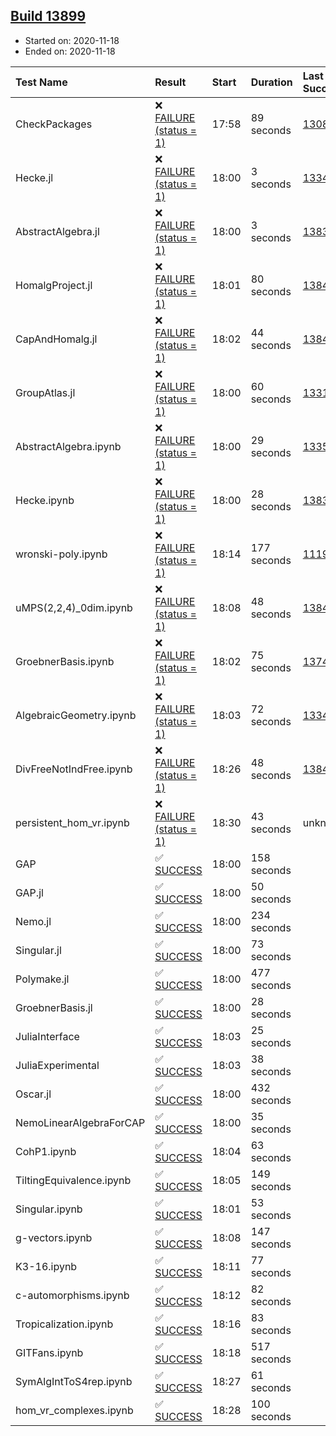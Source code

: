 ## [Build 13899](https://oscarci.mathematik.uni-kl.de/job/oscar/13899/)

* Started on: 2020-11-18
* Ended on: 2020-11-18

| Test Name    | Result | Start | Duration | Last Success | First Failure |
|:-------------|:-------|:------|:---------|:-------------|:--------------|
| CheckPackages | ❌ [FAILURE (status = 1)](https://oscarci.mathematik.uni-kl.de/job/oscar/13899/artifact/logs/build-13899/CheckPackages.log) | 17:58 | 89 seconds | [13085](https://oscarci.mathematik.uni-kl.de/job/oscar/13085/) | [13086](https://oscarci.mathematik.uni-kl.de/job/oscar/13086/) |
| Hecke.jl | ❌ [FAILURE (status = 1)](https://oscarci.mathematik.uni-kl.de/job/oscar/13899/artifact/logs/build-13899/Hecke.jl.log) | 18:00 | 3 seconds | [13341](https://oscarci.mathematik.uni-kl.de/job/oscar/13341/) | [13342](https://oscarci.mathematik.uni-kl.de/job/oscar/13342/) |
| AbstractAlgebra.jl | ❌ [FAILURE (status = 1)](https://oscarci.mathematik.uni-kl.de/job/oscar/13899/artifact/logs/build-13899/AbstractAlgebra.jl.log) | 18:00 | 3 seconds | [13837](https://oscarci.mathematik.uni-kl.de/job/oscar/13837/) | [13838](https://oscarci.mathematik.uni-kl.de/job/oscar/13838/) |
| HomalgProject.jl | ❌ [FAILURE (status = 1)](https://oscarci.mathematik.uni-kl.de/job/oscar/13899/artifact/logs/build-13899/HomalgProject.jl.log) | 18:01 | 80 seconds | [13845](https://oscarci.mathematik.uni-kl.de/job/oscar/13845/) | [13846](https://oscarci.mathematik.uni-kl.de/job/oscar/13846/) |
| CapAndHomalg.jl | ❌ [FAILURE (status = 1)](https://oscarci.mathematik.uni-kl.de/job/oscar/13899/artifact/logs/build-13899/CapAndHomalg.jl.log) | 18:02 | 44 seconds | [13845](https://oscarci.mathematik.uni-kl.de/job/oscar/13845/) | [13846](https://oscarci.mathematik.uni-kl.de/job/oscar/13846/) |
| GroupAtlas.jl | ❌ [FAILURE (status = 1)](https://oscarci.mathematik.uni-kl.de/job/oscar/13899/artifact/logs/build-13899/GroupAtlas.jl.log) | 18:00 | 60 seconds | [13311](https://oscarci.mathematik.uni-kl.de/job/oscar/13311/) | [13312](https://oscarci.mathematik.uni-kl.de/job/oscar/13312/) |
| AbstractAlgebra.ipynb | ❌ [FAILURE (status = 1)](https://oscarci.mathematik.uni-kl.de/job/oscar/13899/artifact/logs/build-13899/AbstractAlgebra.ipynb.log) | 18:00 | 29 seconds | [13355](https://oscarci.mathematik.uni-kl.de/job/oscar/13355/) | [13356](https://oscarci.mathematik.uni-kl.de/job/oscar/13356/) |
| Hecke.ipynb | ❌ [FAILURE (status = 1)](https://oscarci.mathematik.uni-kl.de/job/oscar/13899/artifact/logs/build-13899/Hecke.ipynb.log) | 18:00 | 28 seconds | [13837](https://oscarci.mathematik.uni-kl.de/job/oscar/13837/) | [13838](https://oscarci.mathematik.uni-kl.de/job/oscar/13838/) |
| wronski-poly.ipynb | ❌ [FAILURE (status = 1)](https://oscarci.mathematik.uni-kl.de/job/oscar/13899/artifact/logs/build-13899/wronski-poly.ipynb.log) | 18:14 | 177 seconds | [11192](https://oscarci.mathematik.uni-kl.de/job/oscar/11192/) | [11193](https://oscarci.mathematik.uni-kl.de/job/oscar/11193/) |
| uMPS(2,2,4)_0dim.ipynb | ❌ [FAILURE (status = 1)](https://oscarci.mathematik.uni-kl.de/job/oscar/13899/artifact/logs/build-13899/uMPS-2-2-4-_0dim.ipynb.log) | 18:08 | 48 seconds | [13841](https://oscarci.mathematik.uni-kl.de/job/oscar/13841/) | [13842](https://oscarci.mathematik.uni-kl.de/job/oscar/13842/) |
| GroebnerBasis.ipynb | ❌ [FAILURE (status = 1)](https://oscarci.mathematik.uni-kl.de/job/oscar/13899/artifact/logs/build-13899/GroebnerBasis.ipynb.log) | 18:02 | 75 seconds | [13748](https://oscarci.mathematik.uni-kl.de/job/oscar/13748/) | [13749](https://oscarci.mathematik.uni-kl.de/job/oscar/13749/) |
| AlgebraicGeometry.ipynb | ❌ [FAILURE (status = 1)](https://oscarci.mathematik.uni-kl.de/job/oscar/13899/artifact/logs/build-13899/AlgebraicGeometry.ipynb.log) | 18:03 | 72 seconds | [13341](https://oscarci.mathematik.uni-kl.de/job/oscar/13341/) | [13342](https://oscarci.mathematik.uni-kl.de/job/oscar/13342/) |
| DivFreeNotIndFree.ipynb | ❌ [FAILURE (status = 1)](https://oscarci.mathematik.uni-kl.de/job/oscar/13899/artifact/logs/build-13899/DivFreeNotIndFree.ipynb.log) | 18:26 | 48 seconds | [13845](https://oscarci.mathematik.uni-kl.de/job/oscar/13845/) | [13846](https://oscarci.mathematik.uni-kl.de/job/oscar/13846/) |
| persistent_hom_vr.ipynb | ❌ [FAILURE (status = 1)](https://oscarci.mathematik.uni-kl.de/job/oscar/13899/artifact/logs/build-13899/persistent_hom_vr.ipynb.log) | 18:30 | 43 seconds | unknown | unknown |
| GAP | ✅ [SUCCESS](https://oscarci.mathematik.uni-kl.de/job/oscar/13899/artifact/logs/build-13899/GAP.log) | 18:00 | 158 seconds |  |  |
| GAP.jl | ✅ [SUCCESS](https://oscarci.mathematik.uni-kl.de/job/oscar/13899/artifact/logs/build-13899/GAP.jl.log) | 18:00 | 50 seconds |  |  |
| Nemo.jl | ✅ [SUCCESS](https://oscarci.mathematik.uni-kl.de/job/oscar/13899/artifact/logs/build-13899/Nemo.jl.log) | 18:00 | 234 seconds |  |  |
| Singular.jl | ✅ [SUCCESS](https://oscarci.mathematik.uni-kl.de/job/oscar/13899/artifact/logs/build-13899/Singular.jl.log) | 18:00 | 73 seconds |  |  |
| Polymake.jl | ✅ [SUCCESS](https://oscarci.mathematik.uni-kl.de/job/oscar/13899/artifact/logs/build-13899/Polymake.jl.log) | 18:00 | 477 seconds |  |  |
| GroebnerBasis.jl | ✅ [SUCCESS](https://oscarci.mathematik.uni-kl.de/job/oscar/13899/artifact/logs/build-13899/GroebnerBasis.jl.log) | 18:00 | 28 seconds |  |  |
| JuliaInterface | ✅ [SUCCESS](https://oscarci.mathematik.uni-kl.de/job/oscar/13899/artifact/logs/build-13899/JuliaInterface.log) | 18:03 | 25 seconds |  |  |
| JuliaExperimental | ✅ [SUCCESS](https://oscarci.mathematik.uni-kl.de/job/oscar/13899/artifact/logs/build-13899/JuliaExperimental.log) | 18:03 | 38 seconds |  |  |
| Oscar.jl | ✅ [SUCCESS](https://oscarci.mathematik.uni-kl.de/job/oscar/13899/artifact/logs/build-13899/Oscar.jl.log) | 18:00 | 432 seconds |  |  |
| NemoLinearAlgebraForCAP | ✅ [SUCCESS](https://oscarci.mathematik.uni-kl.de/job/oscar/13899/artifact/logs/build-13899/NemoLinearAlgebraForCAP.log) | 18:00 | 35 seconds |  |  |
| CohP1.ipynb | ✅ [SUCCESS](https://oscarci.mathematik.uni-kl.de/job/oscar/13899/artifact/logs/build-13899/CohP1.ipynb.log) | 18:04 | 63 seconds |  |  |
| TiltingEquivalence.ipynb | ✅ [SUCCESS](https://oscarci.mathematik.uni-kl.de/job/oscar/13899/artifact/logs/build-13899/TiltingEquivalence.ipynb.log) | 18:05 | 149 seconds |  |  |
| Singular.ipynb | ✅ [SUCCESS](https://oscarci.mathematik.uni-kl.de/job/oscar/13899/artifact/logs/build-13899/Singular.ipynb.log) | 18:01 | 53 seconds |  |  |
| g-vectors.ipynb | ✅ [SUCCESS](https://oscarci.mathematik.uni-kl.de/job/oscar/13899/artifact/logs/build-13899/g-vectors.ipynb.log) | 18:08 | 147 seconds |  |  |
| K3-16.ipynb | ✅ [SUCCESS](https://oscarci.mathematik.uni-kl.de/job/oscar/13899/artifact/logs/build-13899/K3-16.ipynb.log) | 18:11 | 77 seconds |  |  |
| c-automorphisms.ipynb | ✅ [SUCCESS](https://oscarci.mathematik.uni-kl.de/job/oscar/13899/artifact/logs/build-13899/c-automorphisms.ipynb.log) | 18:12 | 82 seconds |  |  |
| Tropicalization.ipynb | ✅ [SUCCESS](https://oscarci.mathematik.uni-kl.de/job/oscar/13899/artifact/logs/build-13899/Tropicalization.ipynb.log) | 18:16 | 83 seconds |  |  |
| GITFans.ipynb | ✅ [SUCCESS](https://oscarci.mathematik.uni-kl.de/job/oscar/13899/artifact/logs/build-13899/GITFans.ipynb.log) | 18:18 | 517 seconds |  |  |
| SymAlgIntToS4rep.ipynb | ✅ [SUCCESS](https://oscarci.mathematik.uni-kl.de/job/oscar/13899/artifact/logs/build-13899/SymAlgIntToS4rep.ipynb.log) | 18:27 | 61 seconds |  |  |
| hom_vr_complexes.ipynb | ✅ [SUCCESS](https://oscarci.mathematik.uni-kl.de/job/oscar/13899/artifact/logs/build-13899/hom_vr_complexes.ipynb.log) | 18:28 | 100 seconds |  |  |
